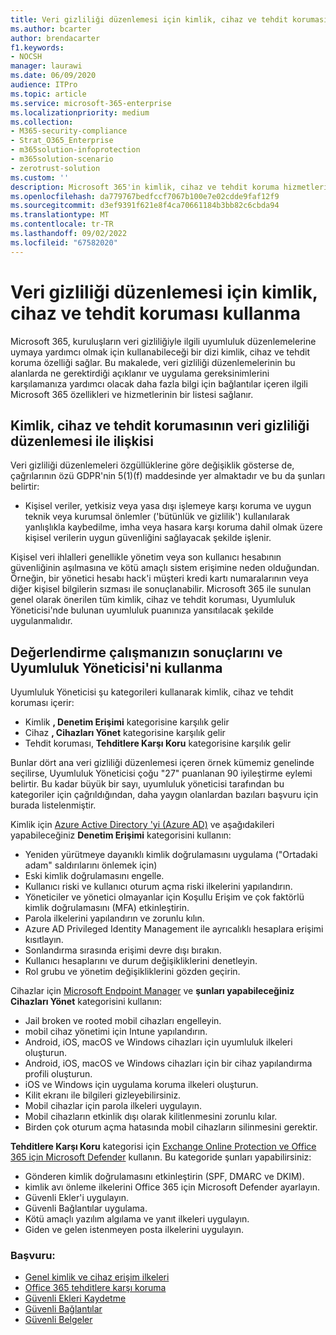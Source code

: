 ```yaml
---
title: Veri gizliliği düzenlemesi için kimlik, cihaz ve tehdit koruması kullanma
ms.author: bcarter
author: brendacarter
f1.keywords:
- NOCSH
manager: laurawi
ms.date: 06/09/2020
audience: ITPro
ms.topic: article
ms.service: microsoft-365-enterprise
ms.localizationpriority: medium
ms.collection:
- M365-security-compliance
- Strat_O365_Enterprise
- m365solution-infoprotection
- m365solution-scenario
- zerotrust-solution
ms.custom: ''
description: Microsoft 365'in kimlik, cihaz ve tehdit koruma hizmetleriyle kişisel veri ihlallerini önleyin.
ms.openlocfilehash: da779767bedfccf7067b100e7e02cdde9faf12f9
ms.sourcegitcommit: d3ef9391f621e8f4ca70661184b3bb82c6cbda94
ms.translationtype: MT
ms.contentlocale: tr-TR
ms.lasthandoff: 09/02/2022
ms.locfileid: "67582020"
---
```

# <a name="use-identity-device-and-threat-protection-for-data-privacy-regulation"></a>Veri gizliliği düzenlemesi için kimlik, cihaz ve tehdit koruması kullanma

Microsoft 365, kuruluşların veri gizliliğiyle ilgili uyumluluk düzenlemelerine uymaya yardımcı olmak için kullanabileceği bir dizi kimlik, cihaz ve tehdit koruma özelliği sağlar. Bu makalede, veri gizliliği düzenlemelerinin bu alanlarda ne gerektirdiği açıklanır ve uygulama gereksinimlerini karşılamanıza yardımcı olacak daha fazla bilgi için bağlantılar içeren ilgili Microsoft 365 özellikleri ve hizmetlerinin bir listesi sağlanır.

## <a name="how-identity-device-and-threat-protection-relate-to-data-privacy-regulation"></a>Kimlik, cihaz ve tehdit korumasının veri gizliliği düzenlemesi ile ilişkisi

Veri gizliliği düzenlemeleri özgüllüklerine göre değişiklik gösterse de, çağrılarının özü GDPR'nin 5(1)(f) maddesinde yer almaktadır ve bu da şunları belirtir:

- Kişisel veriler, yetkisiz veya yasa dışı işlemeye karşı koruma ve uygun teknik veya kurumsal önlemler ('bütünlük ve gizlilik') kullanılarak yanlışlıkla kaybedilme, imha veya hasara karşı koruma dahil olmak üzere kişisel verilerin uygun güvenliğini sağlayacak şekilde işlenir.

Kişisel veri ihlalleri genellikle yönetim veya son kullanıcı hesabının güvenliğinin aşılmasına ve kötü amaçlı sistem erişimine neden olduğundan. Örneğin, bir yönetici hesabı hack'i müşteri kredi kartı numaralarının veya diğer kişisel bilgilerin sızması ile sonuçlanabilir. Microsoft 365 ile sunulan genel olarak önerilen tüm kimlik, cihaz ve tehdit koruması, Uyumluluk Yöneticisi'nde bulunan uyumluluk puanınıza yansıtılacak şekilde uygulanmalıdır.

## <a name="using-the-results-of-your-assessment-work-and-compliance-manager"></a>Değerlendirme çalışmanızın sonuçlarını ve Uyumluluk Yöneticisi'ni kullanma

Uyumluluk Yöneticisi şu kategorileri kullanarak kimlik, cihaz ve tehdit koruması içerir:

- Kimlik **, Denetim Erişimi** kategorisine karşılık gelir
- Cihaz **, Cihazları Yönet** kategorisine karşılık gelir
- Tehdit koruması, **Tehditlere Karşı Koru** kategorisine karşılık gelir
 
Bunlar dört ana veri gizliliği düzenlemesi içeren örnek kümemiz genelinde seçilirse, Uyumluluk Yöneticisi çoğu "27" puanlanan 90 iyileştirme eylemi belirtir. Bu kadar büyük bir sayı, uyumluluk yöneticisi tarafından bu kategoriler için çağrıldığından, daha yaygın olanlardan bazıları başvuru için burada listelenmiştir.

Kimlik için [Azure Active Directory 'yi (Azure AD)](https://azure.microsoft.com/services/active-directory/) ve aşağıdakileri yapabileceğiniz **Denetim Erişimi** kategorisini kullanın:

- Yeniden yürütmeye dayanıklı kimlik doğrulamasını uygulama ("Ortadaki adam" saldırılarını önlemek için)
- Eski kimlik doğrulamasını engelle.
- Kullanıcı riski ve kullanıcı oturum açma riski ilkelerini yapılandırın.
- Yöneticiler ve yönetici olmayanlar için Koşullu Erişim ve çok faktörlü kimlik doğrulamasını (MFA) etkinleştirin.
- Parola ilkelerini yapılandırın ve zorunlu kılın.
- Azure AD Privileged Identity Management ile ayrıcalıklı hesaplara erişimi kısıtlayın.
- Sonlandırma sırasında erişimi devre dışı bırakın.
- Kullanıcı hesaplarını ve durum değişikliklerini denetleyin.
- Rol grubu ve yönetim değişikliklerini gözden geçirin.

Cihazlar için [Microsoft Endpoint Manager](https://www.microsoft.com/microsoft-365/microsoft-endpoint-manager) ve **şunları yapabileceğiniz Cihazları Yönet** kategorisini kullanın:

- Jail broken ve rooted mobil cihazları engelleyin.
- mobil cihaz yönetimi için Intune yapılandırın.
- Android, iOS, macOS ve Windows cihazları için uyumluluk ilkeleri oluşturun.
- Android, iOS, macOS ve Windows cihazları için bir cihaz yapılandırma profili oluşturun.
- iOS ve Windows için uygulama koruma ilkeleri oluşturun.
- Kilit ekranı ile bilgileri gizleyebilirsiniz.
- Mobil cihazlar için parola ilkeleri uygulayın.
- Mobil cihazların etkinlik dışı olarak kilitlenmesini zorunlu kılar.
- Birden çok oturum açma hatasında mobil cihazların silinmesini gerektir.

**Tehditlere Karşı Koru** kategorisi için [Exchange Online Protection ve Office 365 için Microsoft Defender](../security/office-365-security/defender-for-office-365.md) kullanın. Bu kategoride şunları yapabilirsiniz:

- Gönderen kimlik doğrulamasını etkinleştirin (SPF, DMARC ve DKIM).
- kimlik avı önleme ilkelerini Office 365 için Microsoft Defender ayarlayın.
- Güvenli Ekler'i uygulayın.
- Güvenli Bağlantılar uygulama.
- Kötü amaçlı yazılım algılama ve yanıt ilkeleri uygulayın.
- Giden ve gelen istenmeyen posta ilkelerini uygulayın.

### <a name="references"></a>Başvuru:

- [Genel kimlik ve cihaz erişim ilkeleri](../security/office-365-security/identity-access-policies.md)
- [Office 365 tehditlere karşı koruma](https://support.office.com/article/protect-against-threats-in-office-365-b10023f6-f30f-45d3-b3ad-b71aa4aa0d58)
- [Güvenli Ekleri Kaydetme](../security/office-365-security/safe-attachments.md)
- [Güvenli Bağlantılar](../security/office-365-security/safe-links.md)
- [Güvenli Belgeler](../security/office-365-security/safe-docs.md)
